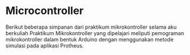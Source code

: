 # Microcontroller
Berikut beberapa simpanan dari praktikum mikrokontroller selama aku berkuliah
Praktikum Mikrokontroller yang dipelajari meliputi pemograman mikrokontroller dalam bentuk Arduino dengan menggunakan metode simulasi pada aplikasi Protheus.
